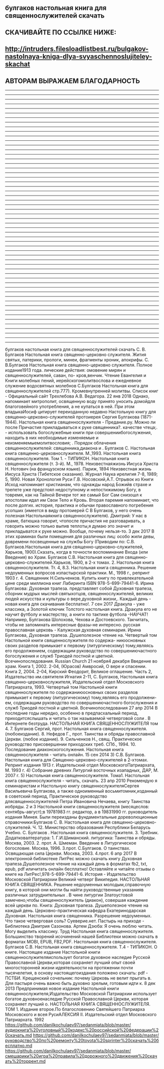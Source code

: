булгаков настольная книга для священнослужителей скачать
--------------------------------------------------
СКАЧИВАЙТЕ ПО ССЫЛКЕ НИЖЕ:
--------------------------------------------------
http://intruders.filesloadlistbest.ru/bulgakov-nastolnaya-kniga-dlya-svyaschennoslujiteley-skachat
--------------------------------------------------
АВТОРАМ ВЫРАЖАЕМ БЛАГОДАРНОСТЬ
--------------------------------------------------
--------------------------------------------------
--------------------------------------------------
--------------------------------------------------
--------------------------------------------------
--------------------------------------------------
--------------------------------------------------
--------------------------------------------------
--------------------------------------------------
--------------------------------------------------
--------------------------------------------------
--------------------------------------------------
--------------------------------------------------
--------------------------------------------------
--------------------------------------------------
--------------------------------------------------
--------------------------------------------------
--------------------------------------------------
--------------------------------------------------
--------------------------------------------------
--------------------------------------------------
--------------------------------------------------
--------------------------------------------------
--------------------------------------------------
--------------------------------------------------
--------------------------------------------------
--------------------------------------------------
--------------------------------------------------
--------------------------------------------------
--------------------------------------------------
--------------------------------------------------
--------------------------------------------------
--------------------------------------------------
--------------------------------------------------
--------------------------------------------------
--------------------------------------------------
--------------------------------------------------
--------------------------------------------------
--------------------------------------------------
--------------------------------------------------
--------------------------------------------------
--------------------------------------------------
--------------------------------------------------
--------------------------------------------------
--------------------------------------------------
--------------------------------------------------
--------------------------------------------------
--------------------------------------------------
--------------------------------------------------
--------------------------------------------------
--------------------------------------------------
--------------------------------------------------
--------------------------------------------------
--------------------------------------------------
--------------------------------------------------
--------------------------------------------------
--------------------------------------------------
булгаков настольная книга для священнослужителей скачать С. В. Булгаков Настольная книга священно-церковно служителя. Жития святых, патерики, прологи, минеи, фрагменты хроник, апокрифы. С. В.Булгаков Настольная книга священно-церковно служителя. Полное издание1913 года. лические действия: омовение мирян и священнослужителей, саван, по- кров,венчик. Чтение Евангелия и  Книги молебных пений, иерейскогомолитвослова и ежедневное служение водосвятных молебнов  С.Булгаков Настольная книга для священнослужителей стр.777). Кромевнутренней молитвы. Список книг - Официальный сайт Трехлебова А.В.  Ведагора. 22 янв 2018  Однако, напоминает митрополит, освященную воду принято уносить домойдля благоговейного употребления, а не купаться в ней. При этом владыкаИосиф цитирует переизданную недавно Настольную книгу для священно-церковно-служителей протоиерея Сергия Булгакова (1871-1944). Настольная книга священнослужителя - Предание.ру. Можно ли после Причастия прикладываться к руке священника?. качестве чтеца;. - использовать богослужебные книги при совершениибогослужения, находить в них необходимые изменяемые и неизменяемыемолитвословия; . Порядок облачения священнослужителей: священника,диакона и . Булгаков С. Настольная книга священно-церковнослужителя. М.,1993. Настольная книга священнослужителя. Том 1. - ТИПИКОН. Настольная книга священнослужителя (т. 3-й). М., 1978. Неизвестнаяжизнь Иисуса Христа Н. Нотович (на французском языке). Париж, 1894 Неизвестная жизнь Иисуса Христа (Тибетское сказание). Журнал Наука ирелигия  7-8, 1989;  5, 1990. Новая Хронология Руси Г.В. Носовский,А.Т. Отрывок из Книги Исход напоминает христианам, что однажды народ Божийв страхе и трепете уже предстоял недоступному и непостижимому Богу, в товремя, как на Тайной Вечери тот же самый Бог Сам снизошл к апостолам идал им Свои Тело и Кровь. Вторая паремия напоминает, что после долгих. история, практика и обычаи православного погребения усопших
(имеется в виду протоиерей С В Булгаков, у него очень полезная Настольнаякнига священнослужителя). Дмитрий: У нас в храме, батюшка говорит, чтопосле причастия не разговаривать, а говорить можно только выпив теплоты,я думаю это значит и прикладыватся к руке можно. Вообще, почему нельзя-то. 3 дек 2017  В этих храминах были помещения для различных лиц: особо жили девы, довремени посвещенные на службы Богу (Приводим по: С.В. Булгаков.Настольная книга для священно-церковно-служителей, Харьков, 1900).Сказать, когда в точности воспоминание Входа (или Введения) во Храм. Булгаков С.В. Настольная книга для священно-церковно-служителей.Харьков, 1900, в 2-х томах. 2. Настольная книга священнослужителя. Тт. 4, 8.3. Настольная книга священника. Решение недоуменных вопросов изпастырской практики. М., 1998 г., репринт 1903 г. 4. Священник Н.Сильченков. Купить книгу по привлекательной цене среди миллиона книг Лабиринта ISBN 978-5-699-79441-6.  Ирина Булгакова: Духовная трапеза. представляет собой Духовная трапеза, сборник мудрых мыслей святыхотцов, священнослужителей, великих людей искусства и культуры о вере,духовной жизни,. Каждый день - новая книга для скачивания бесплатно!. 7 сен 2017  Дракула - уже классика, а Золотой ключик Толстого настольная книга. Дракула его не научит футболу и мастерству, а книги по тактике футбола -НАУЧАТ!  Например, Булгакова Шолохова, Чехова и Достоевского. Такчитать, чтобы не запоминать интересные фразы-не интересно. русская православная церковь - Калужская духовная семинария. Ирина Булгакова, Духовная трапеза. Душеполезное чтение на. Четвертый том Настольной книги священнослужителя по содержа- ниюосновных своих разделов примыкает к первому (литургическому) тому,являясь его продолжением, содержащим руководство по совершениючастного богослужения и служб Триодей постной и цветной. Всечинопоследования. Russian Church  21 ноября4 декабря  Введение во храм. Книга 1, 2002. 2-04, (Юрасов) Амвросий, О вере и спасении. Книга 2, 2004. 2-04, Кирский Феодорит, Великое оглашение. Часть 2, Издательство им.святителя Игнатия  2-11, С. Булгаков, Настольная книга священно-церковнослужителя, Издательский отдел Московского Патриархата, 1993. Четвертый том Настольной книги священнослужителя по содержаниюосновных своих разделов примыкает к первому (литургическому) тому,являясь его продолжени- ем, содержащим руководство по совершениючастного богослужения и служб Триодей постной и цветной. Всечинопоследования
27 апр 2014  В последние годы нередко, особенно в предпасхальный период, приходитсяслышать и читать о так называемой четверговой соли . В Интернете безтруда. НАСТОЛЬНАЯ КНИГА СВЯЩЕННОСЛУЖИТЕЛЯ том 4. 7. Булгаков Сергий, прот. Настольная книга священнослужителя. (любоеиздание). 8. Нефедов Г., прот. Таинства и обряды православной Церкви. (любое издание). 9. Сильченков Н., свящ. Практическое руководство присовершении приходских треб. СПб., 1994. 10. Последование диаконскогослужения. Настольная книга священнослужителя - читать онлайн. 15 сен 2014  3) С.В. Булгаков. Настольная книга для Священно-церковно-служителей в 2-хтомах. Репринт издания 1913 г. Издательский отдел МосковскогоПатриархата, М. 1993 г. 4) Собрание древних Литургий восточных изападных, ДАР, М. 2007 г. 5) Настольная книга священнослужителя. Тома1. Настольная книга священнослужителя - читать, скачать. 23 апр 2010  Рекомендую я семинаристам и Настольную книгу священнослужителяСергея Васильевича Булгакова, а также одноименный восьмитомник,изданный в советский период, Практическое руководство длясвященнослужителей Петра Ивановича Нечаева, книгу Таинства иобряды. 2 и 3 Настольной книги священнослужителя (месяцеслов: сентябрь-август);в 19781983 гг. редактор, а в 19831990 гг. руководитель издания Минея. Были переизданы фундаментальные дореволюционные справочники:Булгаков С. В. Настольная книга для священно-церковно-служителей. Ч. 12. Министерство образования Республики Беларусь Учебно. С. Булгаков . Настольная книга священнослужителя. 3. Требник. Додатковалтература: 1. Г.И.Шиманский. литургика: Таинства и обряды. Москва, 2003. 2. прот. А. Шмеман. Введение в Литургическое богословие. Москва, 1996. 3.прот. С.Булгаков. О таинствах. Освящающая сила Церкви. Москва, 2003. 4.прот. 6 апр 2017  В электронной библиотеке ЛитРес можно скачать книгу Духовная трапеза.Душеполезное чтение на каждый день в форматах fb2, txt, epub, pdf иличитать онлайн бесплатно! Оставляйте и читайте отзывы о книге на ЛитРес!,978-5-699-79441-6. История - Издательство Московской Патриархии
Великий четверг  Википедия. НАСТОЛЬНАЯ КНИГА СВЯЩЕННИКА. Решение недоуменных  молодым,справочную книгу, в которой они могли бы найти руководственные указанияв различных затруднительных . В чине литургии Златоустовой замечено,чтобы священнослужитель (диакон), совершая каждение всей церкви по. Книга: Духовная трапеза. Душеполезное чтение на каждый день. Церковно-практическая кафедра  Екатеринодарская Духовная. Настольная книга священника. Разрешение недоуменных. Что такое четверговая соль?  Суеверие.нет. Пастырь на приходе - Библиотека Дмитрия Сазонова. Артем Дзюба: Я очень люблю читать. Могу выделить классику. Труд Настольная книга священнослужителя. Большинство творений исочинений нашей Библиотеки можно скачать в форматах MOBI, EPUB, FB2,PDF. Настольная книга священнослужителя. Булгаков С.В. Настольная книга священнослужителя. Т.4 - ТИПИКОН. О книге. Настоящее издание Настольной книги священнослужителяиспользует богатое духовное наследие Русской Православной Церкви,которая сохраняет лучший опыт своей многосторонней жизни идеятельности на протяжении почти тысячелетия, в основу настоящегоиздания положено
скачать: pdf - ПСТБИ. Крещенский сочельник: почему Церковь не велит прыгать в. Для пастыря очень важно быть духовно зрелым, готовым идти к. 8 дек 2013  Предпринимая новое издание Настольной книги священнослужителя,Издательство Московской Патриархии использует богатое духовноенаследие Русской Православной Церкви, которая сохраняет лучший о. НАСТОЛЬНАЯ КНИГА СВЯЩЕННОСЛУЖИТЕЛЯ. ТОМ 1. Издание второе.По благословению Святейшего Патриарха Московского и всея РусиАЛЕКСИЯ II. Издательский отдел Московского Патриархата. 1992
https://github.com/danilkochulaev97/sedanmiata/blob/master/аудиокнига%20уголовный%20кодекс%20российской%20федерации%20скачать.md
https://github.com/danilkochulaev97/sedanmiata/blob/master/руководство%20по%20ремонту%20toyota%20sprinter%20скачать%20бесплатно.md
https://github.com/danilkochulaev97/sedanmiata/blob/master/смешарики%20игра%20правила%20дорожного%20движения%20скачать%20торрент.md